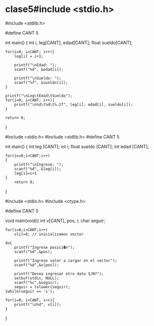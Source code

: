 # clase5#include <stdio.h>
#include <stdlib.h>

#define CANT 5

int main()
{
    int i, leg[CANT], edad[CANT];
    float sueldo[CANT];

    for(i=0; i<CANT; i++){
        leg[i] = i+1;

        printf("\nEdad: ");
        scanf("%d", &edad[i]);

        printf("\nSueldo: ");
        scanf("%f", &sueldo[i]);
    }

    printf("\nLeg\tEdad\tSueldo");
    for(i=0; i<CANT; i++){
        printf("\n%d\t%d\t%.2f", leg[i], edad[i], sueldo[i]);
    }

    return 0;
}





#include <stdio.h>
#include <stdlib.h>
#define CANT 5

int main()
{
    int leg [CANT];
    int i;
    float sueldo [CANT];
    int edad [CANT];

    for(i==0;i<CANT;i++)
    {
        printf("\nIngrese: ");
        scanf("%d", &leg[i]);
        leg[i]=i+1
    }
        return 0;
}



#include <stdio.h>
#include <ctype.h>

#define CANT 5

void main(void){
    int v[CANT], pos, i;
    char seguir;

    for(i=0;i<CANT;i++)
        v[i]=0; // inicializamos vector

    do{
        printf("Ingrese posici�n");
        scanf("%d",&pos);

        printf("Ingrese valor a cargar en el vector");
        scanf("%d",&v[pos]);

        printf("Desea ingresar otro dato S/N?");
        setbuf(stdin, NULL);
        scanf("%c",&seguir);
        seguir = tolower(seguir);
    }while(seguir == 's');

    for(i=0; i<CANT; i++){
        printf("\n%d", v[i]);
    }
}





